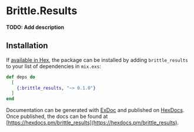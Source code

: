 # Brittle.Results

**TODO: Add description**

## Installation

If [available in Hex](https://hex.pm/docs/publish), the package can be installed
by adding `brittle_results` to your list of dependencies in `mix.exs`:

```elixir
def deps do
  [
    {:brittle_results, "~> 0.1.0"}
  ]
end
```

Documentation can be generated with [ExDoc](https://github.com/elixir-lang/ex_doc)
and published on [HexDocs](https://hexdocs.pm). Once published, the docs can
be found at [https://hexdocs.pm/brittle_results](https://hexdocs.pm/brittle_results).

